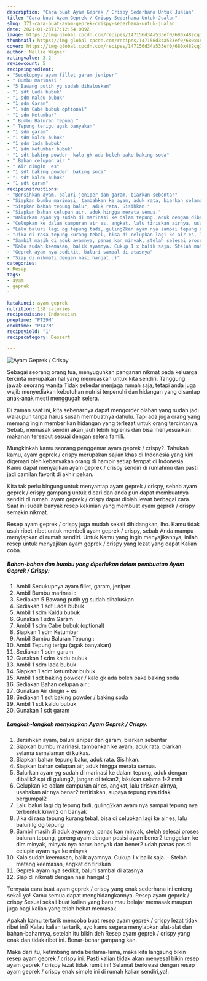 ```yaml
---
description: "Cara buat Ayam Geprek / Crispy Sederhana Untuk Jualan"
title: "Cara buat Ayam Geprek / Crispy Sederhana Untuk Jualan"
slug: 371-cara-buat-ayam-geprek-crispy-sederhana-untuk-jualan
date: 2021-01-23T17:12:54.009Z
image: https://img-global.cpcdn.com/recipes/147156d34a533ef0/680x482cq70/ayam-geprek-crispy-foto-resep-utama.jpg
thumbnail: https://img-global.cpcdn.com/recipes/147156d34a533ef0/680x482cq70/ayam-geprek-crispy-foto-resep-utama.jpg
cover: https://img-global.cpcdn.com/recipes/147156d34a533ef0/680x482cq70/ayam-geprek-crispy-foto-resep-utama.jpg
author: Nellie Wagner
ratingvalue: 3.2
reviewcount: 5
recipeingredient:
- "Secukupnya ayam fillet garam jeniper"
- " Bumbu marinasi "
- "5 Bawang putih yg sudah dihaluskan"
- "1 sdt Lada bubuk"
- "1 sdm Kaldu bubuk"
- "1 sdm Garam"
- "1 sdm Cabe bubuk optional"
- "1 sdm Ketumbar"
- " Bumbu Baluran Tepung "
- " Tepung terigu agak banyakan"
- "1 sdm garam"
- "1 sdm kaldu bubuk"
- "1 sdm lada bubuk"
- "1 sdm ketumbar bubuk"
- "1 sdt baking powder  kalo gk ada boleh pake baking soda"
- " Bahan celupan air "
- " Air dingin  es"
- "1 sdt baking powder  baking soda"
- "1 sdt kaldu bubuk"
- "1 sdt garam"
recipeinstructions:
- "Bersihkan ayam, baluri jeniper dan garam, biarkan sebentar"
- "Siapkan bumbu marinasi, tambahkan ke ayam, aduk rata, biarkan selama semalaman di kulkas."
- "Siapkan bahan tepung balur, aduk rata. Sisihkan."
- "Siapkan bahan celupan air, aduk hingga merata semua."
- "Balurkan ayam yg sudah di marinasi ke dalam tepung, aduk dengan dibalik2 spt di gulung2, jangan di tekan2, lakukan selama 1-2 mnit"
- "Celupkan ke dalam campuran air es, angkat, lalu tiriskan airnya, usahakan air nya benar2 tertiriskan, supaya tepung nya tidak bergumpal2"
- "Lalu baluri lagi dg tepung tadi, guling2kan ayam nya sampai tepung nya terbentuk kriwil2 dn banyak"
- "Jika di rasa tepung kurang tebal, bisa di celupkan lagi ke air es, lalu baluri lg dg tepung"
- "Sambil masih di aduk ayamnya, panas kan minyak, stelah selesai proses baluran tepung, goreng ayam dengan posisi ayam bener2 tenggelam ke dlm minyak, minyak nya harus banyak dan bener2 udah panas pas di celupin ayam nya ke minyak"
- "Kalo sudah keemasan, balik ayamnya. Cukup 1 x balik saja. Stelah matang keemasan, angkat dn tiriskan"
- "Geprek ayam nya sedikit, baluri sambal di atasnya"
- "Siap di nikmati dengan nasi hangat :)"
categories:
- Resep
tags:
- ayam
- geprek
- 

katakunci: ayam geprek  
nutrition: 138 calories
recipecuisine: Indonesian
preptime: "PT29M"
cooktime: "PT47M"
recipeyield: "1"
recipecategory: Dessert

---
```



![Ayam Geprek / Crispy](https://img-global.cpcdn.com/recipes/147156d34a533ef0/680x482cq70/ayam-geprek-crispy-foto-resep-utama.jpg)

Sebagai seorang orang tua, menyuguhkan panganan nikmat pada keluarga tercinta merupakan hal yang memuaskan untuk kita sendiri. Tanggung jawab seorang  wanita Tidak sekedar menjaga rumah saja, tetapi anda juga wajib menyediakan kebutuhan nutrisi terpenuhi dan hidangan yang disantap anak-anak mesti menggugah selera.

Di zaman  saat ini, kita sebenarnya dapat mengorder olahan yang sudah jadi walaupun tanpa harus susah membuatnya dahulu. Tapi ada juga orang yang memang ingin memberikan hidangan yang terlezat untuk orang tercintanya. Sebab, memasak sendiri akan jauh lebih higienis dan bisa menyesuaikan makanan tersebut sesuai dengan selera famili. 



Mungkinkah kamu seorang penggemar ayam geprek / crispy?. Tahukah kamu, ayam geprek / crispy merupakan sajian khas di Indonesia yang kini digemari oleh kebanyakan orang di hampir setiap tempat di Indonesia. Kamu dapat menyajikan ayam geprek / crispy sendiri di rumahmu dan pasti jadi camilan favorit di akhir pekan.

Kita tak perlu bingung untuk menyantap ayam geprek / crispy, sebab ayam geprek / crispy gampang untuk dicari dan anda pun dapat membuatnya sendiri di rumah. ayam geprek / crispy dapat diolah lewat berbagai cara. Saat ini sudah banyak resep kekinian yang membuat ayam geprek / crispy semakin nikmat.

Resep ayam geprek / crispy juga mudah sekali dihidangkan, lho. Kamu tidak usah ribet-ribet untuk membeli ayam geprek / crispy, sebab Anda mampu menyiapkan di rumah sendiri. Untuk Kamu yang ingin menyajikannya, inilah resep untuk menyajikan ayam geprek / crispy yang lezat yang dapat Kalian coba.

<!--inarticleads1-->

##### Bahan-bahan dan bumbu yang diperlukan dalam pembuatan Ayam Geprek / Crispy:

1. Ambil Secukupnya ayam fillet, garam, jeniper
1. Ambil  Bumbu marinasi :
1. Sediakan 5 Bawang putih yg sudah dihaluskan
1. Sediakan 1 sdt Lada bubuk
1. Ambil 1 sdm Kaldu bubuk
1. Gunakan 1 sdm Garam
1. Ambil 1 sdm Cabe bubuk (optional)
1. Siapkan 1 sdm Ketumbar
1. Ambil  Bumbu Baluran Tepung :
1. Ambil  Tepung terigu (agak banyakan)
1. Sediakan 1 sdm garam
1. Gunakan 1 sdm kaldu bubuk
1. Ambil 1 sdm lada bubuk
1. Siapkan 1 sdm ketumbar bubuk
1. Ambil 1 sdt baking powder / kalo gk ada boleh pake baking soda
1. Sediakan  Bahan celupan air :
1. Gunakan  Air dingin + es
1. Sediakan 1 sdt baking powder / baking soda
1. Ambil 1 sdt kaldu bubuk
1. Gunakan 1 sdt garam




<!--inarticleads2-->

##### Langkah-langkah menyiapkan Ayam Geprek / Crispy:

1. Bersihkan ayam, baluri jeniper dan garam, biarkan sebentar
1. Siapkan bumbu marinasi, tambahkan ke ayam, aduk rata, biarkan selama semalaman di kulkas.
1. Siapkan bahan tepung balur, aduk rata. Sisihkan.
1. Siapkan bahan celupan air, aduk hingga merata semua.
1. Balurkan ayam yg sudah di marinasi ke dalam tepung, aduk dengan dibalik2 spt di gulung2, jangan di tekan2, lakukan selama 1-2 mnit
1. Celupkan ke dalam campuran air es, angkat, lalu tiriskan airnya, usahakan air nya benar2 tertiriskan, supaya tepung nya tidak bergumpal2
1. Lalu baluri lagi dg tepung tadi, guling2kan ayam nya sampai tepung nya terbentuk kriwil2 dn banyak
1. Jika di rasa tepung kurang tebal, bisa di celupkan lagi ke air es, lalu baluri lg dg tepung
1. Sambil masih di aduk ayamnya, panas kan minyak, stelah selesai proses baluran tepung, goreng ayam dengan posisi ayam bener2 tenggelam ke dlm minyak, minyak nya harus banyak dan bener2 udah panas pas di celupin ayam nya ke minyak
1. Kalo sudah keemasan, balik ayamnya. Cukup 1 x balik saja. - Stelah matang keemasan, angkat dn tiriskan
1. Geprek ayam nya sedikit, baluri sambal di atasnya
1. Siap di nikmati dengan nasi hangat :)




Ternyata cara buat ayam geprek / crispy yang enak sederhana ini enteng sekali ya! Kamu semua dapat menghidangkannya. Resep ayam geprek / crispy Sesuai sekali buat kalian yang baru mau belajar memasak maupun juga bagi kalian yang telah hebat memasak.

Apakah kamu tertarik mencoba buat resep ayam geprek / crispy lezat tidak ribet ini? Kalau kalian tertarik, ayo kamu segera menyiapkan alat-alat dan bahan-bahannya, setelah itu bikin deh Resep ayam geprek / crispy yang enak dan tidak ribet ini. Benar-benar gampang kan. 

Maka dari itu, ketimbang anda berlama-lama, maka kita langsung bikin resep ayam geprek / crispy ini. Pasti kalian tiidak akan menyesal bikin resep ayam geprek / crispy lezat tidak rumit ini! Selamat berkreasi dengan resep ayam geprek / crispy enak simple ini di rumah kalian sendiri,ya!.

